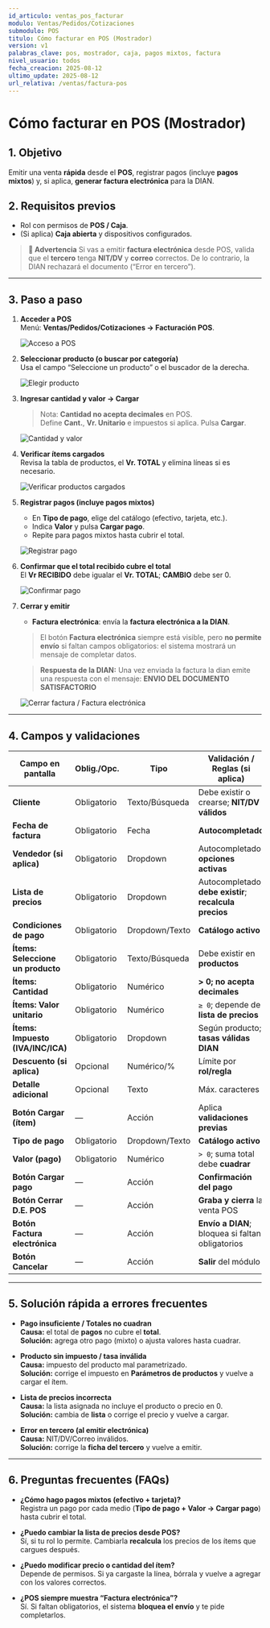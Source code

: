 ```yaml
---
id_articulo: ventas_pos_facturar
modulo: Ventas/Pedidos/Cotizaciones
submodulo: POS
titulo: Cómo facturar en POS (Mostrador)
version: v1
palabras_clave: pos, mostrador, caja, pagos mixtos, factura
nivel_usuario: todos
fecha_creacion: 2025-08-12
ultimo_update: 2025-08-12
url_relativa: /ventas/factura-pos
---
```


# Cómo facturar en POS (Mostrador)

## 1. Objetivo
Emitir una venta **rápida** desde el **POS**, registrar pagos (incluye **pagos mixtos**) y, si aplica, **generar factura electrónica** para la DIAN.

## 2. Requisitos previos
- Rol con permisos de **POS / Caja**.
- (Si aplica) **Caja abierta** y dispositivos configurados.

> **🛑 Advertencia**
> Si vas a emitir **factura electrónica** desde POS, valida que el **tercero** tenga **NIT/DV** y **correo** correctos. De lo contrario, la DIAN rechazará el documento (“Error en tercero”).

---

## 3. Paso a paso

1) **Acceder a POS**  
   Menú: **Ventas/Pedidos/Cotizaciones → Facturación POS**.  

   ![Acceso a POS](../../../assets/img/POS/1_Acceso-al-modulo.png)

2) **Seleccionar producto (o buscar por categoría)**  
   Usa el campo “Seleccione un producto” o el buscador de la derecha. 

   ![Elegir producto](../../../assets/img/POS/2_Elegir-producto.png)

3) **Ingresar cantidad y valor → Cargar**  
   > Nota: **Cantidad no acepta decimales** en POS.  
   Define **Cant.**, **Vr. Unitario** e impuestos si aplica. Pulsa **Cargar**.  

   ![Cantidad y valor](../../../assets/img/POS/3_Cantidad-y-valor.png)

4) **Verificar ítems cargados**  
   Revisa la tabla de productos, el **Vr. TOTAL** y elimina líneas si es necesario.  

   ![Verificar productos cargados](../../../assets/img/POS/4_Verificar-productos-cargados.png)

5) **Registrar pagos (incluye pagos mixtos)**  
   - En **Tipo de pago**, elige del catálogo (efectivo, tarjeta, etc.).  
   - Indica **Valor** y pulsa **Cargar pago**.  
   - Repite para pagos mixtos hasta cubrir el total.  

   ![Registrar pago](../../../assets/img/POS/5_Pago.png)

6) **Confirmar que el total recibido cubre el total**  
   El **Vr RECIBIDO** debe igualar el **Vr. TOTAL**; **CAMBIO** debe ser 0.  

   ![Confirmar pago](../../../assets/img/POS/6_Confirmar-pago.png)

7) **Cerrar y emitir**  
    
   - **Factura electrónica**: envía la **factura electrónica a la DIAN**.  
   > El botón **Factura electrónica** siempre está visible, pero **no permite envío** si faltan campos obligatorios: el sistema mostrará un mensaje de completar datos.

    > **Respuesta de la DIAN:** Una vez enviada la factura la dian emite una respuesta con el mensaje: **ENVIO DEL DOCUMENTO SATISFACTORIO**  

   ![Cerrar factura / Factura electrónica](../../../assets/img/POS/7_Cerrar-factura.png)

---

## 4. Campos y validaciones

| Campo en pantalla                 | Oblig./Opc. | Tipo             | Validación / Reglas (si aplica)                                | Notas de negocio |
|----------------------------------|-------------|------------------|-----------------------------------------------------------------|------------------|
| **Cliente**                      | Obligatorio | Texto/Búsqueda   | Debe existir o crearse; **NIT/DV válidos**                      |                  |
| **Fecha de factura**             | Obligatorio | Fecha            | **Autocompletado**                                              |                  |
| **Vendedor (si aplica)**         | Obligatorio | Dropdown         | Autocompletado; **opciones activas**                           | Cambiar si es necesario |
| **Lista de precios**             | Obligatorio | Dropdown         | Autocompletado; **debe existir**; **recalcula precios**        | Cambiar si es necesario |
| **Condiciones de pago**          | Obligatorio | Dropdown/Texto   | **Catálogo activo**                                             |                  |
| **Ítems: Seleccione un producto**| Obligatorio | Texto/Búsqueda   | Debe existir en **productos**                                   |                  |
| **Ítems: Cantidad**              | Obligatorio | Numérico         | **> 0; no acepta decimales**                                    |                  |
| **Ítems: Valor unitario**        | Obligatorio | Numérico         | `≥ 0`; depende de **lista de precios**                          |                  |
| **Ítems: Impuesto (IVA/INC/ICA)**| Obligatorio | Dropdown         | Según producto; **tasas válidas DIAN**                          |                  |
| **Descuento (si aplica)**        | Opcional    | Numérico/%       | Límite por **rol/regla**                                        |                  |
| **Detalle adicional**            | Opcional    | Texto            | Máx. caracteres                                                 |                  |
| **Botón Cargar (ítem)**          | —           | Acción           | Aplica **validaciones previas**                                 |                  |
| **Tipo de pago**                 | Obligatorio | Dropdown/Texto   | **Catálogo activo**                                             |                  |
| **Valor (pago)**                 | Obligatorio | Numérico         | `> 0`; suma total debe **cuadrar**                              |                  |
| **Botón Cargar pago**            | —           | Acción           | **Confirmación del pago**                                       |                  |
| **Botón Cerrar D.E. POS**        | —           | Acción           | **Graba y cierra** la venta POS                                 |                  |
| **Botón Factura electrónica**    | —           | Acción           | **Envío a DIAN**; bloquea si faltan obligatorios                |                  |
| **Botón Cancelar**               | —           | Acción           | **Salir** del módulo                                            |                  |

---

## 5. Solución rápida a errores frecuentes

- **Pago insuficiente / Totales no cuadran**  
  **Causa:** el total de **pagos** no cubre el **total**.  
  **Solución:** agrega otro pago (mixto) o ajusta valores hasta cuadrar.

- **Producto sin impuesto / tasa inválida**  
  **Causa:** impuesto del producto mal parametrizado.  
  **Solución:** corrige el impuesto en **Parámetros de productos** y vuelve a cargar el ítem.

- **Lista de precios incorrecta**  
  **Causa:** la lista asignada no incluye el producto o precio en 0.  
  **Solución:** cambia de **lista** o corrige el precio y vuelve a cargar.

- **Error en tercero (al emitir electrónica)**  
  **Causa:** NIT/DV/Correo inválidos.  
  **Solución:** corrige la **ficha del tercero** y vuelve a emitir.

---

## 6. Preguntas frecuentes (FAQs)

- **¿Cómo hago pagos mixtos (efectivo + tarjeta)?**  
  Registra un pago por cada medio (**Tipo de pago + Valor → Cargar pago**) hasta cubrir el total.

- **¿Puedo cambiar la lista de precios desde POS?**  
  Sí, si tu rol lo permite. Cambiarla **recalcula** los precios de los ítems que cargues después.

- **¿Puedo modificar precio o cantidad del ítem?**  
  Depende de permisos. Si ya cargaste la línea, bórrala y vuelve a agregar con los valores correctos.

- **¿POS siempre muestra “Factura electrónica”?**  
  Sí. Si faltan obligatorios, el sistema **bloquea el envío** y te pide completarlos.